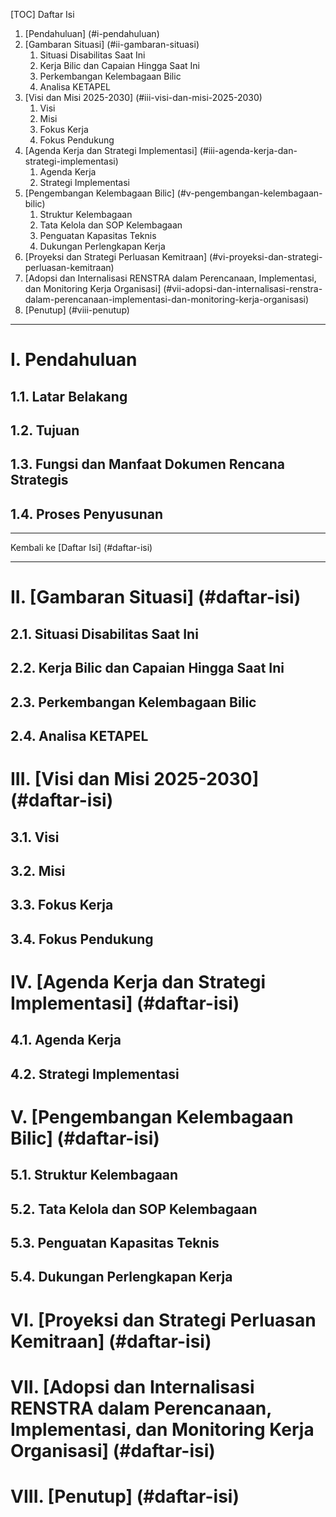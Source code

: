[TOC]
Daftar Isi
1. [Pendahuluan] (#i-pendahuluan)
2. [Gambaran Situasi] (#ii-gambaran-situasi)
	1. Situasi Disabilitas Saat Ini
	2. Kerja Bilic dan Capaian Hingga Saat Ini
	3. Perkembangan Kelembagaan Bilic
	4. Analisa KETAPEL
3. [Visi dan Misi 2025-2030] (#iii-visi-dan-misi-2025-2030)
	1. Visi
	2. Misi
	3. Fokus Kerja
	4. Fokus Pendukung
4. [Agenda Kerja dan Strategi Implementasi] (#iii-agenda-kerja-dan-strategi-implementasi)
	1. Agenda Kerja
	2. Strategi Implementasi
5. [Pengembangan Kelembagaan Bilic] (#v-pengembangan-kelembagaan-bilic)
	1. Struktur Kelembagaan
    2. Tata Kelola dan SOP Kelembagaan
    3. Penguatan Kapasitas Teknis
	4. Dukungan Perlengkapan Kerja
6. [Proyeksi dan Strategi Perluasan Kemitraan] (#vi-proyeksi-dan-strategi-perluasan-kemitraan)
7. [Adopsi dan Internalisasi RENSTRA dalam Perencanaan, Implementasi, dan Monitoring Kerja Organisasi] (#vii-adopsi-dan-internalisasi-renstra-dalam-perencanaan-implementasi-dan-monitoring-kerja-organisasi)
8. [Penutup] (#viii-penutup)

***

# I. Pendahuluan

## 1.1. Latar Belakang

## 1.2. Tujuan

## 1.3. Fungsi dan Manfaat Dokumen Rencana Strategis

## 1.4. Proses Penyusunan

***
 Kembali ke [Daftar Isi] (#daftar-isi)
 ***

# II. [Gambaran Situasi] (#daftar-isi)

## 2.1. Situasi Disabilitas Saat Ini

## 2.2. Kerja Bilic dan Capaian Hingga Saat Ini

## 2.3. Perkembangan Kelembagaan Bilic

## 2.4. Analisa KETAPEL


# III. [Visi dan Misi 2025-2030] (#daftar-isi)

## 3.1. Visi

## 3.2. Misi

## 3.3. Fokus Kerja

## 3.4. Fokus Pendukung


# IV. [Agenda Kerja dan Strategi Implementasi] (#daftar-isi)

## 4.1. Agenda Kerja

## 4.2. Strategi Implementasi


# V. [Pengembangan Kelembagaan Bilic] (#daftar-isi)

## 5.1. Struktur Kelembagaan
    
## 5.2. Tata Kelola dan SOP Kelembagaan
    
## 5.3. Penguatan Kapasitas Teknis
    
## 5.4. Dukungan Perlengkapan Kerja
    

# VI. [Proyeksi dan Strategi Perluasan Kemitraan] (#daftar-isi)


# VII. [Adopsi dan Internalisasi RENSTRA dalam Perencanaan, Implementasi, dan Monitoring Kerja Organisasi] (#daftar-isi)


# VIII. [Penutup] (#daftar-isi)
<!--stackedit_data:
eyJoaXN0b3J5IjpbNDc3MDM2Mzk4LDEwNzc1NjEyMDgsNDM3OD
c5MTMwLDI1OTA0NDExOSwzMTYwOTk5MjNdfQ==
-->